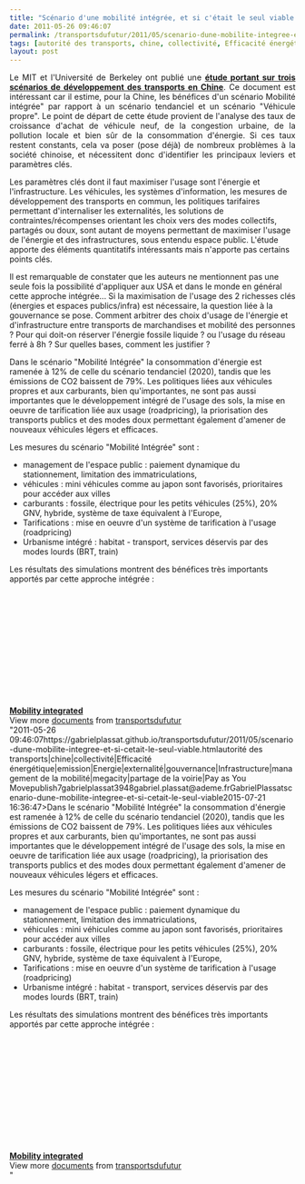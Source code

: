 ```yaml
---
title: "Scénario d'une mobilité intégrée, et si c'était le seul viable ?"
date: 2011-05-26 09:46:07
permalink: /transportsdufutur/2011/05/scenario-dune-mobilite-integree-et-si-cetait-le-seul-viable.html
tags: [autorité des transports, chine, collectivité, Efficacité énergétique, emission, Energie, externalité, gouvernance, Infrastructure, management de la mobilité, megacity, partage de la voirie, Pay as You Move]
layout: post
---
```


<p style="text-align: justify;">Le MIT et l'Université de Berkeley ont publié une <strong><a href="https://www.jtlu.org/index.php/jtlu/article/view/151" target="_blank">étude portant sur trois scénarios de développement des transports en Chine</a></strong>. Ce document est intéressant car il estime, pour la Chine, les bénéfices d'un scénario Mobilité intégrée" par rapport à un scénario tendanciel et un scénario "Véhicule propre". Le point de départ de cette étude provient de l'analyse des taux de croissance d'achat de véhicule neuf, de la congestion urbaine, de la pollution locale et bien sûr de la consommation d'énergie. Si ces taux restent constants, cela va poser (pose déjà) de nombreux problèmes à la société chinoise, et nécessitent donc d'identifier les principaux leviers et paramètres clés.</p> <p style=""text-align: justify>Les paramètres clés dont il faut maximiser l'usage sont l'énergie et l'infrastructure. Les véhicules, les systèmes d'information, les mesures de développement des transports en commun, les politiques tarifaires permettant d'internaliser les externalités, les solutions de contraintes/récompenses orientant les choix vers des modes collectifs, partagés ou doux, sont autant de moyens permettant de maximiser l'usage de l'énergie et des infrastructures, sous entendu espace public. L'étude apporte des éléments quantitatifs intéressants mais n'apporte pas certains points clés.</p> <p style=""text-align: justify>Il est remarquable de constater que les auteurs ne mentionnent pas une seule fois la possibilité d'appliquer aux USA et dans le monde en général cette approche intégrée... Si la maximisation de l'usage des 2 richesses clés (énergies et espaces publics/infra) est nécessaire, la question liée à la gouvernance se pose. Comment arbitrer des choix d'usage de l'énergie et d'infrastructure entre transports de marchandises et mobilité des personnes ? Pour qui doit-on réserver l'énergie fossile liquide ? ou l'usage du réseau ferré à 8h ? Sur quelles bases, comment les justifier ? </p>  <!--more-->   <p style=""text-align: justify>Dans le scénario "Mobilité Intégrée" la consommation d'énergie est ramenée à 12% de celle du scénario tendanciel (2020), tandis que les émissions de CO2 baissent de 79%. Les politiques liées aux véhicules propres et aux carburants, bien qu'importantes, ne sont pas aussi importantes que le développement intégré de l'usage des sols, la mise en oeuvre de tarification liée aux usage (roadpricing), la priorisation des transports publics et des modes doux permettant également d'amener de nouveaux véhicules légers et efficaces.</p> <p style=""text-align: justify>Les mesures du scénario "Mobilité Intégrée" sont :</p> <ul> <li> <div style=""text-align: justify>management de l'espace public : paiement dynamique du stationnement, limitation des immatriculations,</div> </li> <li> <div style=""text-align: justify>véhicules : mini véhicules comme au japon sont favorisés, prioritaires pour accéder aux villes</div> </li> <li> <div style=""text-align: justify>carburants : fossile, électrique pour les petits véhicules (25%), 20% GNV, hybride, système de taxe équivalent à l'Europe,</div> </li> <li> <div style=""text-align: justify>Tarifications : mise en oeuvre d'un système de tarification à l'usage (roadpricing)</div> </li> <li> <div style=""text-align: justify>Urbanisme intégré : habitat - transport, services déservis par des modes lourds (BRT, train)</div> </li> </ul> <p style=""text-align: justify>Les résultats des simulations montrent des bénéfices très importants apportés par cette approche intégrée :</p> <p style=""text-align: justify> <a href="https://gabrielplassat.github.io/transportsdufutur/wp-content/uploads/sites/6/old/6a0120a66d2ad4970b014e88adc08e970d-800wi.jpg"" rel=""lightbox""><img rel=""lightbox[]"" alt=""Mob_int"" class=""asset  asset-image at-xid-6a0120a66d2ad4970b014e88adc08e970d"" src=""/wp-content/uploads/sites/6/old/6a0120a66d2ad4970b014e88adc08e970d-500wi.jpg"" style=""display: block margin-left: auto margin-right: auto title=""Mob_int"" /></a> <br /><a href="https://gabrielplassat.github.io/transportsdufutur/wp-content/uploads/sites/6/old/6a0120a66d2ad4970b0154328d3b93970c-800wi.jpg"" rel=""lightbox""><img rel=""lightbox[]"" alt=""Mob_int2"" class=""asset  asset-image at-xid-6a0120a66d2ad4970b0154328d3b93970c"" src=""/wp-content/uploads/sites/6/old/6a0120a66d2ad4970b0154328d3b93970c-500wi.jpg"" style=""display: block margin-left: auto margin-right: auto title=""Mob_int2"" /></a> <br /> <br /> <br /></p> <div id=""__ss_8097425"" style=""width: 477px><strong style=""display: block margin: 12px 0 4px><a href=""http://www.slideshare.net/transportsdufutur/mobility-integrated"" title=""Mobility integrated"">Mobility integrated</a></strong> <iframe frameborder=""0"" height=""510"" marginheight=""0"" marginwidth=""0"" scrolling=""no"" src=""http://www.slideshare.net/slideshow/embed_code/8097425"" width=""477""></iframe> <div style=""padding: 5px 0 12px>View more <a href=""http://www.slideshare.net/"">documents</a> from <a href=""http://www.slideshare.net/transportsdufutur"">transportsdufutur</a></div> </div>"2011-05-26 09:46:07https://gabrielplassat.github.io/transportsdufutur/2011/05/scenario-dune-mobilite-integree-et-si-cetait-le-seul-viable.htmlautorité des transports|chine|collectivité|Efficacité énergétique|emission|Energie|externalité|gouvernance|Infrastructure|management de la mobilité|megacity|partage de la voirie|Pay as You Movepublish7gabrielplassat3948gabriel.plassat@ademe.frGabrielPlassatscenario-dune-mobilite-integree-et-si-cetait-le-seul-viable2015-07-21 16:36:47>Dans le scénario "Mobilité Intégrée" la consommation d'énergie est ramenée à 12% de celle du scénario tendanciel (2020), tandis que les émissions de CO2 baissent de 79%. Les politiques liées aux véhicules propres et aux carburants, bien qu'importantes, ne sont pas aussi importantes que le développement intégré de l'usage des sols, la mise en oeuvre de tarification liée aux usage (roadpricing), la priorisation des transports publics et des modes doux permettant également d'amener de nouveaux véhicules légers et efficaces.</p> <p style=""text-align: justify>Les mesures du scénario "Mobilité Intégrée" sont :</p> <ul> <li> <div style=""text-align: justify>management de l'espace public : paiement dynamique du stationnement, limitation des immatriculations,</div> </li> <li> <div style=""text-align: justify>véhicules : mini véhicules comme au japon sont favorisés, prioritaires pour accéder aux villes</div> </li> <li> <div style=""text-align: justify>carburants : fossile, électrique pour les petits véhicules (25%), 20% GNV, hybride, système de taxe équivalent à l'Europe,</div> </li> <li> <div style=""text-align: justify>Tarifications : mise en oeuvre d'un système de tarification à l'usage (roadpricing)</div> </li> <li> <div style=""text-align: justify>Urbanisme intégré : habitat - transport, services déservis par des modes lourds (BRT, train)</div> </li> </ul> <p style=""text-align: justify>Les résultats des simulations montrent des bénéfices très importants apportés par cette approche intégrée :</p> <p style=""text-align: justify> <a href="https://gabrielplassat.github.io/transportsdufutur/wp-content/uploads/sites/6/old/6a0120a66d2ad4970b014e88adc08e970d-800wi.jpg"" rel=""lightbox""><img rel=""lightbox[]"" alt=""Mob_int"" class=""asset  asset-image at-xid-6a0120a66d2ad4970b014e88adc08e970d"" src=""/wp-content/uploads/sites/6/old/6a0120a66d2ad4970b014e88adc08e970d-500wi.jpg"" style=""display: blocktitle=""Mob_int"" /></a> <br /><a href="https://gabrielplassat.github.io/transportsdufutur/wp-content/uploads/sites/6/old/6a0120a66d2ad4970b0154328d3b93970c-800wi.jpg"" rel=""lightbox""><img rel=""lightbox[]"" alt=""Mob_int2"" class=""asset  asset-image at-xid-6a0120a66d2ad4970b0154328d3b93970c"" src=""/wp-content/uploads/sites/6/old/6a0120a66d2ad4970b0154328d3b93970c-500wi.jpg"" style=""display: blocktitle=""Mob_int2"" /></a> <br /> <br /> <br /></p> <div id=""__ss_8097425"" style=""width: 477px><strong style=""display: block><a href=""http://www.slideshare.net/transportsdufutur/mobility-integrated"" title=""Mobility integrated"">Mobility integrated</a></strong> <iframe frameborder=""0"" height=""510"" marginheight=""0"" marginwidth=""0"" scrolling=""no"" src=""http://www.slideshare.net/slideshow/embed_code/8097425"" width=""477""></iframe> <div style=""padding: 5px 0 12px>View more <a href=""http://www.slideshare.net/"">documents</a> from <a href=""http://www.slideshare.net/transportsdufutur"">transportsdufutur</a></div> </div>"
